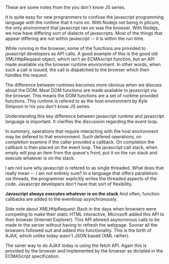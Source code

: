 These are some notes from the you don't know JS series.

It is quite easy for new programmers to confuse the javascript programming language with the runtime that it runs on. With Nodejs not being in pitcure, the only environment that javascript ran on was the browser. With Nodejs, we now have differing sort of dialects of javascripts. Most of the things that appear differing are not within javascript -- it is within the run time.

While running in the browser, some of the functions are provided to javascript developers as API calls. A good example of this is the good old XMLHttpRequest object, which isn't an ECMAscript function, but an API made available via the browser runtime environment. In other words, when such a call is issued, the call is dispatched to the browser which then handles the request.

The difference between runtimes becomes more obvious when we discuss about the DOM. Most DOM functions are made available to javascript via the browser. This means the DOM functions are a set of runtime provided functions. This runtime is refered to as the host environment by Kyle Simpson in his you don't know JS series.

Understanding this key difference between javascript runtime and javascript language is important. It clarifies the discussion regarding the event loop. 

In summary, operations that require interacting with the host environment may be defered to that environment. Such defered operations, on completion examine if the caller provided a callback. On completion the callback is then placed on the event loop. The javascript call stack, when empty will pop an item from the queue's front, put it on the run stack and execute whatever is on the stack.

I am not sure why javascript is refered to as single threaded. What does that really mean -- I am not entirely sure? In a language that offers parallelism via threads, the programmer explicitly writes the threaded aspects of the code. Javascript developers don't have that sort of flexibility. 

**Javascript always executes whatever is on the stack** And often, function callbacks are added to the eventloop asynchronously.

Side note about XMLHttpRequest: 
Back in the days when browsers were competing to make their static HTML interactive, Microsoft added this API to their browser (Internet Explorer). This API allowed asyncronous calls to be made to the server without having to refresh the webpage. Sooner all the browsers followed suit and added this functionality. This is the birth of AJAX, which unlike today wasn't JSON based (XML rather).

The saner way to do AJAX today is using the fetch API. Again this is provided by the browser and implemented by the browser as dictated in the ECMAScript specification.
